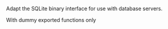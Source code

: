 Adapt the SQLite binary interface for use with database servers.

With dummy exported functions only
